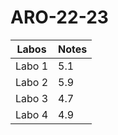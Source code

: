 # ARO-22-23
| Labos | Notes |
| ---- | ---- |
| Labo 1 | 5.1 |
| Labo 2 | 5.9 |
| Labo 3 | 4.7 |
| Labo 4 | 4.9 |
